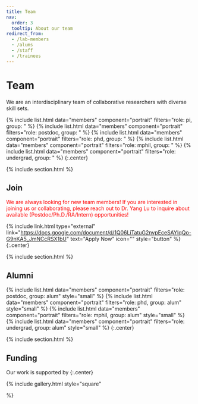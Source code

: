 ```yaml
---
title: Team
nav:
  order: 3
  tooltip: About our team
redirect_from:
  - /lab-members
  - /alums
  - /staff
  - /trainees
---
```


# <i class="fas fa-users"></i>Team

We are an interdisciplinary team of collaborative researchers with diverse skill sets. 

{% include list.html data="members" component="portrait" filters="role: pi, group: " %}
{% include list.html data="members" component="portrait" filters="role: postdoc, group: " %}
{% include list.html data="members" component="portrait" filters="role: phd, group: " %}
{% include list.html data="members" component="portrait" filters="role: mphil, group: " %}
{% include list.html data="members" component="portrait" filters="role: undergrad, group: " %}
{:.center}

{% include section.html %}

## Join

<span style="color:red">We are always looking for new team members! If you are interested in joining us or collaborating, please reach out to Dr. Yang Lu to inquire about available (Postdoc/Ph.D./RA/Intern) opportunities! </span>

{% include link.html type="external" link="https://docs.google.com/document/d/1Q06LiTatuG2nvpEceSAYIqQo-G9nKA5_JmNCcRSX1bU" text="Apply Now" icon="" style="button" %}
{:.center}

{% include section.html %}

## Alumni

{% include list.html data="members" component="portrait" filters="role: postdoc, group: alum" style="small" %}
{% include list.html data="members" component="portrait" filters="role: phd, group: alum" style="small" %}
{% include list.html data="members" component="portrait" filters="role: mphil, group: alum" style="small" %}
{% include list.html data="members" component="portrait" filters="role: undergrad, group: alum" style="small" %}
{:.center}

{% include section.html %}

## Funding

Our work is supported by
{:.center}

{%
  include gallery.html
  style="square"

%}
